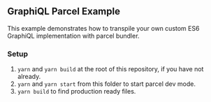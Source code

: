 ## GraphiQL Parcel Example

This example demonstrates how to transpile your own custom ES6 GraphiQL
implementation with parcel bundler.

### Setup

1. `yarn` and `yarn build` at the root of this repository, if you have not
   already.
1. `yarn` and `yarn start` from this folder to start parcel dev mode.
1. `yarn build` to find production ready files.

